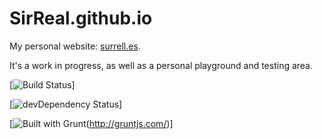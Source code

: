 SirReal.github.io
=================
My personal website: [surrell.es](http://surrell.es).

It's a work in progress, as well as a personal playground and testing area.

[![Build Status](https://secure.travis-ci.org/SirReal/SirReal.github.io.png)]

[![devDependency Status](https://david-dm.org/SirReal/SirReal.github.io.png)]

[![Built with Grunt](https://cdn.gruntjs.com/builtwith.png)(http://gruntjs.com/)]
